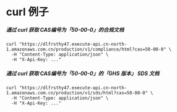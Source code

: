 # curl 例子

##### 通过 curl 获取 CAS编号为「50-00-0」的合规文档
```
curl "https://dlfrsthy47.execute-api.cn-north-1.amazonaws.com.cn/production/v1/compliance/html?cas=50-00-0" \
  -H "Content-Type: application/json" \
  -H "X-Api-Key: ..."
```

##### 通过 curl 获取 CAS编号为「50-00-0」的「GHS 版本」 SDS 文档
```
curl "https://dlfrsthy47.execute-api.cn-north-1.amazonaws.com.cn/production/v1/sds/html?cas=50-00-0" \
  -H "Content-Type: application/json" \
  -H "X-Api-Key: ..."
```
